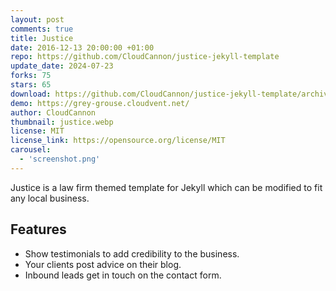 ```yaml
---
layout: post
comments: true
title: Justice
date: 2016-12-13 20:00:00 +01:00
repo: https://github.com/CloudCannon/justice-jekyll-template
update_date: 2024-07-23
forks: 75
stars: 65
download: https://github.com/CloudCannon/justice-jekyll-template/archive/master.zip
demo: https://grey-grouse.cloudvent.net/
author: CloudCannon
thumbnail: justice.webp
license: MIT
license_link: https://opensource.org/license/MIT
carousel:
  - 'screenshot.png'
---
```


Justice is a law firm themed template for Jekyll which can be modified to fit any local business.

## Features

* Show testimonials to add credibility to the business.
* Your clients post advice on their blog.
* Inbound leads get in touch on the contact form.
